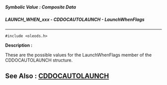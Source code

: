 ##### Symbolic Value : Composite Data
##### LAUNCH_WHEN_xxx - CDDOCAUTOLAUNCH - LaunchWhenFlags
---
```
#include <oleods.h>
```
**Description :**

These are the possible values for the LaunchWhenFlags member of the 
CDDOCAUTOLAUNCH structure.

**See Also :**
[CDDOCAUTOLAUNCH](/domino-c-api-docs/reference/Data/CDDOCAUTOLAUNCH)
---

